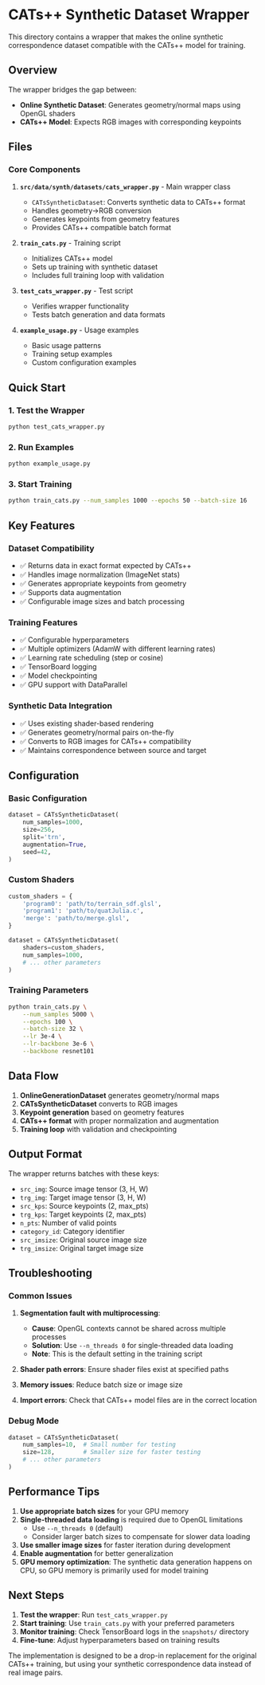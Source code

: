 # CATs++ Synthetic Dataset Wrapper

This directory contains a wrapper that makes the online synthetic correspondence dataset compatible with the CATs++ model for training.

## Overview

The wrapper bridges the gap between:
- **Online Synthetic Dataset**: Generates geometry/normal maps using OpenGL shaders
- **CATs++ Model**: Expects RGB images with corresponding keypoints

## Files

### Core Components

1. **`src/data/synth/datasets/cats_wrapper.py`** - Main wrapper class
   - `CATsSyntheticDataset`: Converts synthetic data to CATs++ format
   - Handles geometry→RGB conversion
   - Generates keypoints from geometry features
   - Provides CATs++ compatible batch format

2. **`train_cats.py`** - Training script
   - Initializes CATs++ model
   - Sets up training with synthetic dataset
   - Includes full training loop with validation

3. **`test_cats_wrapper.py`** - Test script
   - Verifies wrapper functionality
   - Tests batch generation and data formats

4. **`example_usage.py`** - Usage examples
   - Basic usage patterns
   - Training setup examples
   - Custom configuration examples

## Quick Start

### 1. Test the Wrapper
```bash
python test_cats_wrapper.py
```

### 2. Run Examples
```bash
python example_usage.py
```

### 3. Start Training
```bash
python train_cats.py --num_samples 1000 --epochs 50 --batch-size 16
```

## Key Features

### Dataset Compatibility
- ✅ Returns data in exact format expected by CATs++
- ✅ Handles image normalization (ImageNet stats)
- ✅ Generates appropriate keypoints from geometry
- ✅ Supports data augmentation
- ✅ Configurable image sizes and batch processing

### Training Features
- ✅ Configurable hyperparameters
- ✅ Multiple optimizers (AdamW with different learning rates)
- ✅ Learning rate scheduling (step or cosine)
- ✅ TensorBoard logging
- ✅ Model checkpointing
- ✅ GPU support with DataParallel

### Synthetic Data Integration
- ✅ Uses existing shader-based rendering
- ✅ Generates geometry/normal pairs on-the-fly
- ✅ Converts to RGB images for CATs++ compatibility
- ✅ Maintains correspondence between source and target

## Configuration

### Basic Configuration
```python
dataset = CATsSyntheticDataset(
    num_samples=1000,
    size=256,
    split='trn',
    augmentation=True,
    seed=42,
)
```

### Custom Shaders
```python
custom_shaders = {
    'program0': 'path/to/terrain_sdf.glsl',
    'program1': 'path/to/quatJulia.c',
    'merge': 'path/to/merge.glsl',
}

dataset = CATsSyntheticDataset(
    shaders=custom_shaders,
    num_samples=1000,
    # ... other parameters
)
```

### Training Parameters
```bash
python train_cats.py \
    --num_samples 5000 \
    --epochs 100 \
    --batch-size 32 \
    --lr 3e-4 \
    --lr-backbone 3e-6 \
    --backbone resnet101
```

## Data Flow

1. **OnlineGenerationDataset** generates geometry/normal maps
2. **CATsSyntheticDataset** converts to RGB images
3. **Keypoint generation** based on geometry features
4. **CATs++ format** with proper normalization and augmentation
5. **Training loop** with validation and checkpointing

## Output Format

The wrapper returns batches with these keys:
- `src_img`: Source image tensor (3, H, W)
- `trg_img`: Target image tensor (3, H, W)
- `src_kps`: Source keypoints (2, max_pts)
- `trg_kps`: Target keypoints (2, max_pts)
- `n_pts`: Number of valid points
- `category_id`: Category identifier
- `src_imsize`: Original source image size
- `trg_imsize`: Original target image size

## Troubleshooting

### Common Issues

1. **Segmentation fault with multiprocessing**: 
   - **Cause**: OpenGL contexts cannot be shared across multiple processes
   - **Solution**: Use `--n_threads 0` for single-threaded data loading
   - **Note**: This is the default setting in the training script

2. **Shader path errors**: Ensure shader files exist at specified paths
3. **Memory issues**: Reduce batch size or image size
4. **Import errors**: Check that CATs++ model files are in the correct location

### Debug Mode
```python
dataset = CATsSyntheticDataset(
    num_samples=10,  # Small number for testing
    size=128,        # Smaller size for faster testing
    # ... other parameters
)
```

## Performance Tips

1. **Use appropriate batch sizes** for your GPU memory
2. **Single-threaded data loading** is required due to OpenGL limitations
   - Use `--n_threads 0` (default)
   - Consider larger batch sizes to compensate for slower data loading
3. **Use smaller image sizes** for faster iteration during development
4. **Enable augmentation** for better generalization
5. **GPU memory optimization**: The synthetic data generation happens on CPU, so GPU memory is primarily used for model training

## Next Steps

1. **Test the wrapper**: Run `test_cats_wrapper.py`
2. **Start training**: Use `train_cats.py` with your preferred parameters
3. **Monitor training**: Check TensorBoard logs in the `snapshots/` directory
4. **Fine-tune**: Adjust hyperparameters based on training results

The implementation is designed to be a drop-in replacement for the original CATs++ training, but using your synthetic correspondence data instead of real image pairs.
